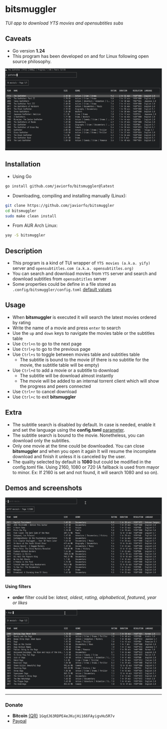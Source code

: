 # bitsmuggler
*TUI app to download YTS movies and opensubtitles subs*

## Caveats
- Go version **1.24**
- This program has been developed on and for Linux following open source philosophy.

<img src="https://github.com/javiorfo/img/blob/master/bitsmuggler/bitsmuggler.png?raw=true" alt="bitsmuggler"/>

## Installation
- Using Go
```bash
go install github.com/javiorfo/bitsmuggler@latest
```

- Downloading, compiling and installing manually (Linux):
```bash
git clone https://github.com/javiorfo/bitsmuggler
cd bitsmuggler
sudo make clean install
```

- From AUR Arch Linux:
```bash
yay -S bitsmuggler
```

## Description
- This program is a kind of TUI wrapper of `YTS movies (a.k.a. yify)` server and `opensubtitles.com (a.k.a. opensubtitles.org)`
- You can search and download movies from `YTS` server and search and download subtitles from `opensubtitles` server
- Some properties could be define in a file stored as `.config/bitsmuggler/config.toml` [default values](https://github.com/javiorfo/bitsmuggler/blob/master/example/config.toml)

## Usage
- When **bitsmuggler** is executed it will search the latest movies ordered by rating 
- Write the name of a movie and press `enter` to search
- Use the `up` and `down` keys to navigate the movies table or the subtitles table
- Use `Ctrl+n` to go to the next page
- Use `Ctrl+p` to go to the previous page
- Use `Ctrl+s` to toggle between movies table and subtitles table
    - The subtitle is bound to the movie (if there is no subtitle for the movie, the subtitle table will be empty)
- Use `Ctrl+d` to add a movie or a subtitle to download
    - The subtitle will be download almost instantly 
    - The movie will be added to an internal torrent client which will show the progress and peers connected
- Use `Ctrl+r` to cancel download
- Use `Ctrl+c` to exit **bitsmuggler**

## Extra
- The subtitle search is disabled by default. In case is needed, enable it and set the language using the **config.toml** [parameter](https://github.com/javiorfo/bitsmuggler/blob/master/example/config.toml).
- The subtitle search is bound to the movie. Nonetheless, you can download only the subtitles.
- Only one movie at the time could be downloaded. You can close **bitsmuggler** and when you open it again It will resume the incomplete download and finish it unless it is canceled by the user.
- The quality selected by default is **1080** but could be modified in the config.toml file. Using 2160, 1080 or 720 (A fallback is used from mayor to minor. Ex: If 2160 is set and not found, it will search 1080 and so on).
    
## Demos and screenshots

<img src="https://github.com/javiorfo/img/blob/master/bitsmuggler/bitsmuggler-simple.gif?raw=true" alt="bitsmuggler"/>

#### Using filters
- **order** filter could be: *latest, oldest, rating, alphabetical, featured, year or likes*
<img src="https://github.com/javiorfo/img/blob/master/bitsmuggler/bitsmuggler-filters.gif?raw=true" alt="bitsmuggler"/>

---

### Donate
- **Bitcoin** [(QR)](https://raw.githubusercontent.com/javiorfo/img/master/crypto/bitcoin.png)  `1GqdJ63RDPE4eJKujHi166FAyigvHu5R7v`
- [Paypal](https://www.paypal.com/donate/?hosted_button_id=FA7SGLSCT2H8G)

